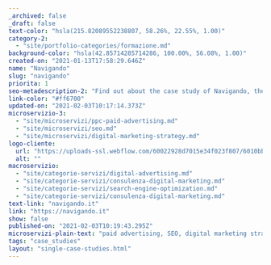 ```yaml
---
_archived: false
_draft: false
text-color: "hsla(215.82089552238807, 58.26%, 22.55%, 1.00)"
category-2:
  - "site/portfolio-categories/formazione.md"
background-color: "hsla(42.85714285714286, 100.00%, 56.08%, 1.00)"
created-on: "2021-01-13T17:58:29.646Z"
name: "Navigando"
slug: "navigando"
priorita: 1
seo-metadescription-2: "Find out about the case study of Navigando, the association that organises study trips abroad, offering training and continuous assistance to children and parents. Read now!"
link-color: "#ff6700"
updated-on: "2021-02-03T10:17:14.373Z"
microservizio-3:
  - "site/microservizi/ppc-paid-advertising.md"
  - "site/microservizi/seo.md"
  - "site/microservizi/digital-marketing-strategy.md"
logo-cliente:
  url: "https://uploads-ssl.webflow.com/60022928d7015e34f023f807/6010bb1c8efd570464d3dcbb_60071a6da2d25b391416bd2e_Navigando.png"
  alt: ""
macroservizio:
  - "site/categorie-servizi/digital-advertising.md"
  - "site/categorie-servizi/consulenza-digital-marketing.md"
  - "site/categorie-servizi/search-engine-optimization.md"
  - "site/categorie-servizi/consulenza-digital-marketing.md"
text-link: "navigando.it"
link: "https://navigando.it"
show: false
published-on: "2021-02-03T10:19:43.295Z"
microservizi-plain-text: "paid advertising, SEO, digital marketing strategy"
tags: "case_studies"
layout: "single-case-studies.html"
---
```



